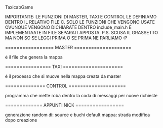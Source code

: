 TaxicabGame

IMPORTANTE: LE FUNZIONI DI MASTER, TAXI E CONTROL LE DEFINIAMO DENTRO IL RELATIVO FILE C.  SOLO LE FUNZIONI CHE VENGONO USATE OVUNQUE VENGONO DICHIARATE DENTRO include_main.h E IMPLEMENTAATE IN FILE SEPARATI APPOSTA.
            P.S. SCUSA IL GRASSETTO MA NON SO SE LEGGI PRIMA O SE PRIMA NE PARLIAMO :P

================= MASTER ====================

è il file che genera la mappa









================ TAXI =====================

è il processo che si muove nella mappa creata da master










============== CONTROL ====================

programma che mette roba dentro la coda di messaggi per nuove richieste




============= APPUNTI NICK =================

generazione random di: source e buchi
default mappa: strada
modifica dopo creazione


